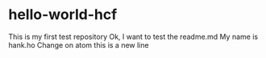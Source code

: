 # hello-world-hcf
This is my first test repository
Ok, I want to test the readme.md
My name is hank.ho
Change on atom
this is a new line